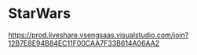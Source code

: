 # StarWars
https://prod.liveshare.vsengsaas.visualstudio.com/join?12B7E8E94B84EC11F00CAA7F33B614A06AA2
